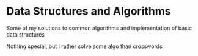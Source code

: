 # Data Structures and Algorithms
Some of my solutions to common algorithms and implementation of basic data structures

Nothing special, but I rather solve some algo than crosswords
